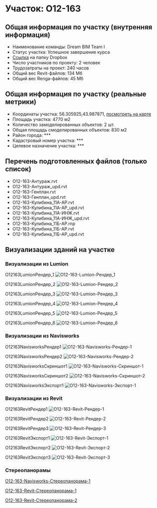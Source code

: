# Участок: O12-163
## Общая информация по участку (внутренняя информация)
+ Наименование команды: Dream BIM Team I
+ Статус участка: Успешное завершение курса
+ [Ссылка](https://www.dropbox.com/sh/wvvgv1nw1iqred9/AACNpMi4g5V5ADcXa97ZmrcJa/O12_163?dl=0) на папку Dropbox
+ Число участников по проекту: 2 человек
+ Трудозатраты на проект: 240 часов
+ Общий вес Revit-файлов: 134 Мб
+ Общий вес Renga-файлов: 45 Мб
## Общая информация по участку (реальные метрики)
+ Координаты участка: 56.305925,43.987871, [посмотреть на карте](yandex.ru/maps/47/nizhny-novgorod/?ll=56.305925%2C43.987871&z=19)
+ Площадь участка: 4770 м2
+ Количество замоделированных объектов: 2 шт.
+ Общая площадь смоделированных объектов: 830 м2
+ Район города: *** 
+ Кадастровый номер участка: *** 
+ Целевое назначение участка: *** 
## Перечень подготовленных файлов (только список)
+ O12-163-Антураж.rvt
+ O12-163-Антураж_upd.rvt
+ O12-163-Генплан.rvt
+ O12-163-Генплан_upd.rvt
+ O12-163-Кулибина_11А-АР.rvt
+ O12-163-Кулибина_11А-АР_upd.rvt
+ O12-163-Кулибина_11А-ИНЖ.rvt
+ O12-163-Кулибина_11А-ИНЖ_upd.rvt
+ O12-163-Кулибина_11Б-АР.rnp
+ O12-163-Кулибина_11Б-АР.rvt
+ O12-163-Кулибина_11Б-АР_upd.rvt
## Визуализации зданий на участке
### Визуализации из Lumion
O12163LumionРендер_1
![O12-163-Lumion-Рендер_1](/Images/O12_163/O12-163-Lumion-Рендер_1_Compressed.jpg)

O12163LumionРендер_2
![O12-163-Lumion-Рендер_2](/Images/O12_163/O12-163-Lumion-Рендер_2_Compressed.jpg)

O12163LumionРендер_3
![O12-163-Lumion-Рендер_3](/Images/O12_163/O12-163-Lumion-Рендер_3_Compressed.jpg)

O12163LumionРендер_4
![O12-163-Lumion-Рендер_4](/Images/O12_163/O12-163-Lumion-Рендер_4_Compressed.jpg)

O12163LumionРендер_5
![O12-163-Lumion-Рендер_5](/Images/O12_163/O12-163-Lumion-Рендер_5_Compressed.jpg)

O12163LumionРендер_6
![O12-163-Lumion-Рендер_6](/Images/O12_163/O12-163-Lumion-Рендер_6_Compressed.jpg)

### Визуализации из Navisworks
O12163NavisworksРендер1
![O12-163-Navisworks-Рендер-1](/Images/O12_163/O12-163-Navisworks-Рендер-1_Compressed.jpg)

O12163NavisworksРендер2
![O12-163-Navisworks-Рендер-2](/Images/O12_163/O12-163-Navisworks-Рендер-2_Compressed.jpg)

O12163NavisworksСкриншот1
![O12-163-Navisworks-Скриншот-1](/Images/O12_163/O12-163-Navisworks-Скриншот-1_Compressed.jpg)

O12163NavisworksСкриншот2
![O12-163-Navisworks-Скриншот-2](/Images/O12_163/O12-163-Navisworks-Скриншот-2_Compressed.jpg)

O12163NavisworksЭкспорт1
![O12-163-Navisworks-Экспорт-1](/Images/O12_163/O12-163-Navisworks-Экспорт-1_Compressed.jpg)

### Визуализации из Revit
O12163RevitРендер1
![O12-163-Revit-Рендер-1](/Images/O12_163/O12-163-Revit-Рендер-1_Compressed.jpg)

O12163RevitРендер2
![O12-163-Revit-Рендер-2](/Images/O12_163/O12-163-Revit-Рендер-2_Compressed.jpg)

O12163RevitРендер3
![O12-163-Revit-Рендер-3](/Images/O12_163/O12-163-Revit-Рендер-3_Compressed.jpg)

O12163RevitЭкспорт1
![O12-163-Revit-Экспорт-1](/Images/O12_163/O12-163-Revit-Экспорт-1_Compressed.jpg)

O12163RevitЭкспорт2
![O12-163-Revit-Экспорт-2](/Images/O12_163/O12-163-Revit-Экспорт-2_Compressed.jpg)

O12163RevitЭкспорт3
![O12-163-Revit-Экспорт-3](/Images/O12_163/O12-163-Revit-Экспорт-3_Compressed.jpg)

### Стереопанорамы
[O12-163-Navisworks-Стереопанорама-1](https://pano.autodesk.com/pano.html?url=jpgs/1aa8f423-6f72-4c03-9e96-d7da006c2d5e&version=2)

[O12-163-Revit-Стереопанорама-1](https://pano.autodesk.com/pano.html?url=jpgs/2064d221-34a3-4499-83a0-ecdd08423896&version=2)

[O12-163-Revit-Стереопанорама-2](https://pano.autodesk.com/pano.html?url=jpgs/a72df6b4-1f8c-4009-8802-48bf0365dc58&version=2)

